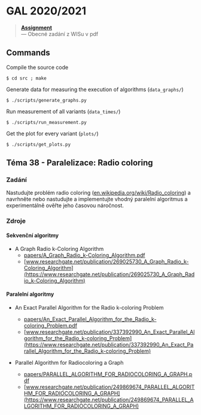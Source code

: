 # GAL 2020/2021

> [**Assignment**](assignment/gal_zadani_projektu_2020.pdf)<br>
> — Obecné zadání z WISu v pdf

<!---------------------------------------------------------------------->

## Commands

Compile the source code
```
$ cd src ; make
```

Generate data for measuring the execution of algorithms (`data_graphs/`)
```
$ ./scripts/generate_graphs.py
```

Run measurement of all variants (`data_times/`)
```
$ ./scripts/run_measurement.py
```

Get the plot for every variant (`plots/`)
```
$ ./scripts/get_plots.py
```

<!---------------------------------------------------------------------->

## Téma 38 - Paralelizace: Radio coloring

### Zadání

Nastudujte problém radio coloring ([en.wikipedia.org/wiki/Radio_coloring](https://en.wikipedia.org/wiki/Radio_coloring)) a navrhněte nebo nastudujte a implementujte vhodný paralelní algoritmus a experimentálně ověřte jeho časovou náročnost.

### Zdroje

#### Sekvenční algoritmy
- A Graph Radio k-Coloring Algorithm
    - [papers/A_Graph_Radio_k-Coloring_Algorithm.pdf](papers/A_Graph_Radio_k-Coloring_Algorithm.pdf)
    - [www.researchgate.net/publication/269025730_A_Graph_Radio_k-Coloring_Algorithm](https://www.researchgate.net/publication/269025730_A_Graph_Radio_k-Coloring_Algorithm)

#### Paralelní algoritmy

- An Exact Parallel Algorithm for the Radio k-coloring Problem
    - [papers/An_Exact_Parallel_Algorithm_for_the_Radio_k-coloring_Problem.pdf](papers/An_Exact_Parallel_Algorithm_for_the_Radio_k-coloring_Problem.pdf)
    - [www.researchgate.net/publication/337392990_An_Exact_Parallel_Algorithm_for_the_Radio_k-coloring_Problem](https://www.researchgate.net/publication/337392990_An_Exact_Parallel_Algorithm_for_the_Radio_k-coloring_Problem)

- Parallel Algorithm for Radiocoloring a Graph
    - [papers/PARALLEL_ALGORITHM_FOR_RADIOCOLORING_A_GRAPH.pdf](papers/PARALLEL_ALGORITHM_FOR_RADIOCOLORING_A_GRAPH.pdf)
    - [www.researchgate.net/publication/249869674_PARALLEL_ALGORITHM_FOR_RADIOCOLORING_A_GRAPH](https://www.researchgate.net/publication/249869674_PARALLEL_ALGORITHM_FOR_RADIOCOLORING_A_GRAPH)
